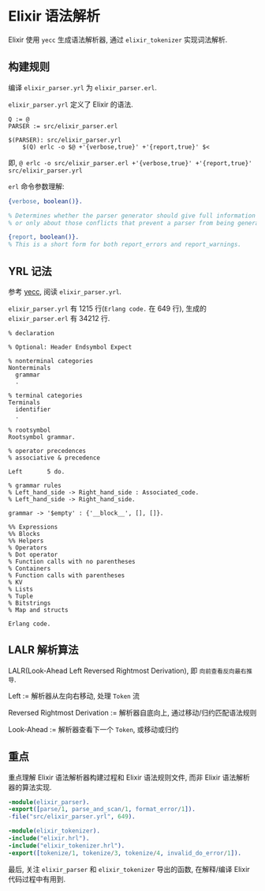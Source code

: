 # Elixir 语法解析

Elixir 使用 `yecc` 生成语法解析器, 通过 `elixir_tokenizer` 实现词法解析.

## 构建规则

编译 `elixir_parser.yrl` 为 `elixir_parser.erl`.

`elixir_parser.yrl` 定义了 Elixir 的语法.

```mak
Q := @
PARSER := src/elixir_parser.erl

$(PARSER): src/elixir_parser.yrl
	$(Q) erlc -o $@ +'{verbose,true}' +'{report,true}' $<
```

即, `@ erlc -o src/elixir_parser.erl +'{verbose,true}' +'{report,true}' src/elixir_parser.yrl`

`erl` 命令参数理解:

```erl
{verbose, boolean()}.

% Determines whether the parser generator should give full information about resolved and unresolved parse action conflicts (true),
% or only about those conflicts that prevent a parser from being generated from the input grammar (false, the default).

{report, boolean()}.
% This is a short form for both report_errors and report_warnings.
```

## YRL 记法

参考 [yecc](https://www.erlang.org/doc/man/yecc.html), 阅读 `elixir_parser.yrl`.

`elixir_parser.yrl` 有 1215 行(`Erlang code.` 在 649 行), 生成的 `elixir_parser.erl` 有 34212 行.

```yrl
% declaration

% Optional: Header Endsymbol Expect

% nonterminal categories
Nonterminals
  grammar
  .

% terminal categories
Terminals
  identifier
  .

% rootsymbol
Rootsymbol grammar.

% operator precedences
% associative & precedence

Left       5 do.

% grammar rules
% Left_hand_side -> Right_hand_side : Associated_code.
% Left_hand_side -> Right_hand_side.

grammar -> '$empty' : {'__block__', [], []}.

%% Expressions
%% Blocks
%% Helpers
% Operators
% Dot operator
% Function calls with no parentheses
% Containers
% Function calls with parentheses
% KV
% Lists
% Tuple
% Bitstrings
% Map and structs

Erlang code.

```

## LALR 解析算法

LALR(Look-Ahead Left Reversed Rightmost Derivation), 即 `向前查看反向最右推导`.

Left := 解析器从左向右移动, 处理 `Token` 流

Reversed Rightmost Derivation := 解析器自底向上, 通过移动/归约匹配语法规则

Look-Ahead := 解析器查看下一个 `Token`, 或移动或归约

## 重点

重点理解 Elixir 语法解析器构建过程和 Elixir 语法规则文件, 而非 Elixir 语法解析器的算法实现.

```erl
-module(elixir_parser).
-export([parse/1, parse_and_scan/1, format_error/1]).
-file("src/elixir_parser.yrl", 649).
```

```erl
-module(elixir_tokenizer).
-include("elixir.hrl").
-include("elixir_tokenizer.hrl").
-export([tokenize/1, tokenize/3, tokenize/4, invalid_do_error/1]).
```

最后, 关注 `elixir_parser` 和 `elixir_tokenizer` 导出的函数, 在解释/编译 Elixir 代码过程中有用到.
